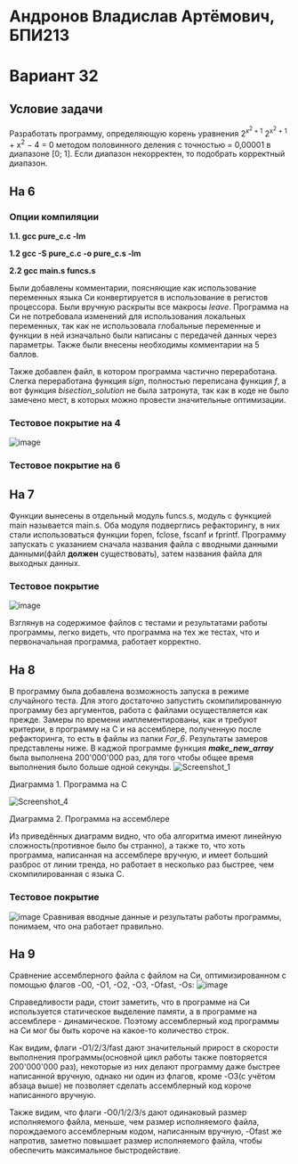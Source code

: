 # Андронов Владислав Артёмович, БПИ213
# Вариант 32
## Условие задачи
Разработать программу, определяющую корень уравнения $2^{x^2 + 1}$  2<sup>x<sup>2</sup> + 1</sup> + x<sup>2</sup> − 4 = 0 методом половинного деления с точностью = 0,00001 в диапазоне [0; 1]. Если диапазон некорректен, то подобрать корректный диапазон.
## На 6
### Опции компиляции
**1.1. gcc pure_c.c -lm**

**1.2 gcc -S pure_c.c -o pure_c.s -lm**

**2.2 gcc main.s funcs.s**

Были добавлены комментарии, поясняющие как использование переменных языка Си конвертируется в использование в регистов процессора. Были вручную раскрыты все макросы _leave_. Программа на Си не потребовала изменений для использования локальных переменных, так как не использовала глобальные переменные и функции в ней изначально были написаны с передачей данных через параметры. Также были внесены необходимы комментарии на 5 баллов.

Также добавлен файл, в котором программа частично переработана. Слегка переработана функция _sign_, полностью переписана функция _f_, а вот функция _bisection_solution_ не была затронута, так как в коде не было замечено мест, в которых можно провести значительные оптимизации.

### Тестовое покрытие на 4
![image](https://user-images.githubusercontent.com/97717897/202545362-a16b5fff-19a0-4746-b772-ff2c96dbde01.png)

### Тестовое покрытие на 6


## На 7
Функции вынесены в отдельный модуль funcs.s, модуль с функцией main называется main.s. Оба модуля подверглись рефакторингу, в них стали использоваться функции fopen, fclose, fscanf и fprintf. Программу запускать с указанием сначала названия файла с вводными данными данными(файл __должен__ существовать), затем названия файла для выходных данных.

### Тестовое покрытие
![image](https://user-images.githubusercontent.com/97717897/197410836-3ed090e7-1dc4-4a8e-bbee-4529708c37bc.png)

Взглянув на содержимое файлов с тестами и результатами работы программы, легко видеть, что программа на тех же тестах, что и первоначальная программа, работает корректно.

## На 8
В программу была добавлена возможность запуска в режиме случайного теста. Для этого достаточно запустить скомпилированную программу без аргументов, работа с файлами осуществляется как прежде. Замеры по времени имплементированы, как и требуют критерии, в программу на C и на ассемблере, полученную после рефакторинга, то есть в файлы из папки *For_6*. Результаты замеров представлены ниже. В каджой программе функция ___make_new_array___ была выполнена 200'000'000 раз, для того чтобы общее время выполнения было больше одной секунды.
![Screenshot_1](https://user-images.githubusercontent.com/97717897/197063701-395611e7-2c62-4782-8900-e22d35500f56.png)

Диаграмма 1. Программа на C

![Screenshot_4](https://user-images.githubusercontent.com/97717897/197063740-341f7c86-6ddf-46f5-a431-2c6fb8a10810.png)

Диаграмма 2. Программа на ассемблере

Из приведённых диаграмм видно, что оба алгоритма имеют линейную сложность(противное было бы странно), а также то, что хоть программа, написанная на ассемблере вручную, и имеет больший разброс от линии тренда, но работает в несколько раз быстрее, чем скомпилированная с языка C.


### Тестовое покрытие
![image](https://user-images.githubusercontent.com/97717897/197412957-398b7670-be78-4412-97e7-628ea4fa3325.png)
Сравнивая вводные данные и результаты работы программы, понимаем, что она работает правильно.

## На 9
Сравнение ассемблерного файла с файлом на Си, оптимизированном с помощью флагов -O0, -O1, -O2, -O3, -Ofast, -Os:
![image](https://user-images.githubusercontent.com/97717897/197251602-2f0317c2-9542-48dc-809d-e200d4e62415.png)

Справедливости ради, стоит заметить, что в программе на Си используется статическое выделение памяти, а в программе на ассемблере - динамическое. Поэтому ассемблерный код программы на Си мог бы быть короче на какое-то количество строк.

Как видим, флаги -O1/2/3/fast дают значительный прирост в скорости выполнения программы(основной цикл работы также повторяется 200'000'000 раз), некоторые из них делают программу даже быстрее написанной вручную, однако ни один из флагов, кроме -O3(c учётом абзаца выше) не позволяет сделать ассемблерный код короче написанного вручную.

Также видим, что флаги -O0/1/2/3/s дают одинаковый размер исполняемого файла, меньше, чем размер исполняемого файла, порождаемого ассемблерным кодом, написанным вручную, -Ofast же напротив, заметно повышает размер исполняемого файла, чтобы обеспечить максимальное быстродействие.

